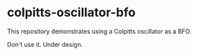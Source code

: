 # colpitts-oscillator-bfo

This repository demonstrates using a Colpitts oscillator as a BFO. 

Don't use it. Under design.
